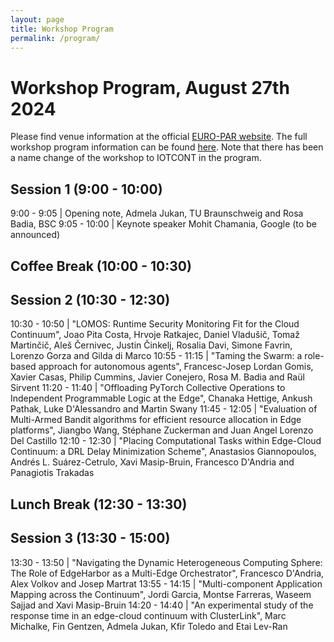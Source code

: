 ```yaml
---
layout: page
title: Workshop Program
permalink: /program/
---
```

# Workshop Program, August 27th 2024

Please find venue information at the official [EURO-PAR website](https://2024.euro-par.org/nc/attending/). The full workshop program information can be found [here](https://2024.euro-par.org/program/program/). Note that there has been a name change of the workshop to IOTCONT in the program.

## Session 1 (9:00 - 10:00)

9:00 - 9:05 | Opening note, Admela Jukan, TU Braunschweig and Rosa Badia, BSC
9:05 - 10:00 | Keynote speaker Mohit Chamania, Google (to be announced)

## Coffee Break (10:00 - 10:30)

## Session 2 (10:30 - 12:30)

10:30 - 10:50 | "LOMOS: Runtime Security Monitoring Fit for the Cloud Continuum", Joao Pita Costa, Hrvoje Ratkajec, Daniel Vladušič, Tomaž Martinčič, Aleš Černivec, Justin Činkelj, Rosalia Davi, Simone Favrin, Lorenzo Gorza and Gilda di Marco
10:55 - 11:15 | "Taming the Swarm: a role-based approach for autonomous agents", Francesc-Josep Lordan Gomis, Xavier Casas, Philip Cummins, Javier Conejero, Rosa M. Badia and Raül Sirvent
11:20 - 11:40 | "Offloading PyTorch Collective Operations to Independent Programmable Logic at the Edge", Chanaka Hettige, Ankush Pathak, Luke D'Alessandro and Martin Swany
11:45 - 12:05 | "Evaluation of Multi-Armed Bandit algorithms for efficient resource allocation in Edge platforms", Jiangbo Wang, Stéphane Zuckerman and Juan Angel Lorenzo Del Castillo
12:10 - 12:30 | "Placing Computational Tasks within Edge-Cloud Continuum: a DRL Delay Minimization Scheme", Anastasios Giannopoulos, Andrés L. Suárez-Cetrulo, Xavi Masip-Bruin, Francesco D'Andria and Panagiotis Trakadas

## Lunch Break (12:30 - 13:30)

## Session 3 (13:30 - 15:00)

13:30 - 13:50 | "Navigating the Dynamic Heterogeneous Computing Sphere: The Role of EdgeHarbor as a Multi-Edge Orchestrator", Francesco D'Andria, Alex Volkov and Josep Martrat
13:55 - 14:15 | "Multi-component Application Mapping across the Continuum", Jordi Garcia, Montse Farreras, Waseem Sajjad and Xavi Masip-Bruin
14:20 - 14:40 | "An experimental study of the response time in an edge-cloud continuum with ClusterLink", Marc Michalke, Fin Gentzen, Admela Jukan, Kfir Toledo and Etai Lev-Ran
